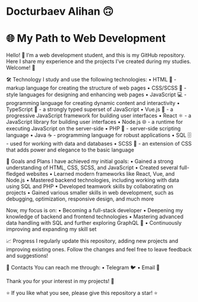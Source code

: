 # Docturbaev Alihan 🙃
# 🌐 My Path to Web Development

Hello! 👋 I’m a web development student, and this is my GitHub repository. Here I share my experience and the projects I’ve created during my studies. Welcome! 🎉

🛠️ Technology
I study and use the following technologies:
• HTML 🌟 - markup language for creating the structure of web pages
• CSS/SCSS 🎨 - style languages for designing and enhancing web pages
• JavaScript 💻 - programming language for creating dynamic content and interactivity
• TypeScript 🔐 - a strongly typed superset of JavaScript
• Vue.js 🖖 - a progressive JavaScript framework for building user interfaces
• React ⚛️ - a JavaScript library for building user interfaces
• Node.js 🌐 - a runtime for executing JavaScript on the server-side
• PHP 🐘 - server-side scripting language
• Java ☕ - programming language for robust applications
• SQL 🗄️ - used for working with data and databases
• SCSS 🎨 - an extension of CSS that adds power and elegance to the basic language

🌱 Goals and Plans
I have achieved my initial goals:
• Gained a strong understanding of HTML, CSS, SCSS, and JavaScript
• Created several full-fledged websites
• Learned modern frameworks like React, Vue, and Node.js
• Mastered backend technologies, including working with data using SQL and PHP
• Developed teamwork skills by collaborating on projects
• Gained various smaller skills in web development, such as debugging, optimization, responsive design, and much more

Now, my focus is on:
• Becoming a full-stack developer
• Deepening my knowledge of backend and frontend technologies
• Mastering advanced data handling with SQL and further exploring GraphQL 🔗
• Continuously improving and expanding my skill set

📈 Progress
I regularly update this repository, adding new projects and improving existing ones. Follow the changes and feel free to leave feedback and suggestions!

🤝 Contacts
You can reach me through:
• Telegram 🐦
• Email 📧

Thank you for your interest in my projects! 🚀

⭐️ If you like what you see, please give this repository a star! ⭐️